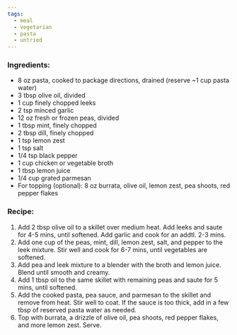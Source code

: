 ```yaml
---
tags:
  - meal
  - vegetarian
  - pasta
  - untried
---
```

### Ingredients:
- 8 oz pasta, cooked to package directions, drained (reserve ~1 cup pasta water)
- 3 tbsp olive oil, divided
- 1 cup finely chopped leeks
- 2 tsp minced garlic
- 12 oz fresh or frozen peas, divided
- 1 tbsp mint, finely chopped
- 2 tbsp dill, finely chopped
- 1 tsp lemon zest
- 1 tsp salt
- 1/4 tsp black pepper
- 1 cup chicken or vegetable broth
- 1 tbsp lemon juice
- 1/4 cup grated parmesan
- For topping (optional): 8 oz burrata, olive oil, lemon zest, pea shoots, red pepper flakes

### Recipe:
1. Add 2 tbsp olive oil to a skillet over medium heat. Add leeks and saute for 4-5 mins, until softened. Add garlic and cook for an addtl. 2-3 mins. 
2. Add one cup of the peas, mint, dill, lemon zest, salt, and pepper to the leek mixture. Stir well and cook for 6-7 mins, until vegetables are softened. 
3. Add pea and leek mixture to a blender with the broth and lemon juice. Blend until smooth and creamy. 
4. Add 1 tbsp oil to the same skillet with remaining peas and saute for 5 mins, until softened.
5. Add the cooked pasta, pea sauce, and parmesan to the skillet and remove from heat. Stir well to coat. If the sauce is too thick, add in a few tbsp of reserved pasta water as needed.
6. Top with burrata, a drizzle of olive oil, pea shoots, red pepper flakes, and more lemon zest. Serve. 